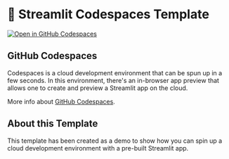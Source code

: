 # 🎈 Streamlit Codespaces Template

[![Open in GitHub Codespaces](https://github.com/codespaces/badge.svg)](https://codespaces.new/dataprofessor/streamlit-codespaces-template?quickstart=1)

## GitHub Codespaces

Codespaces is a cloud development environment that can be spun up in a few seconds. In this environment, there's an in-browser app preview that allows one to create and preview a Streamlit app on the cloud.

More info about [GitHub Codespaces](https://github.com/features/codespaces).

## About this Template

This template has been created as a demo to show how you can spin up a cloud development environment with a pre-built Streamlit app.
